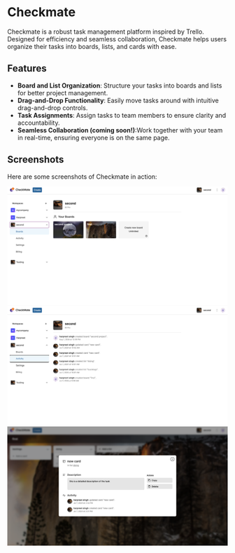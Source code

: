 # Checkmate

Checkmate is a robust task management platform inspired by Trello. Designed for efficiency and seamless collaboration, Checkmate helps users organize their tasks into boards, lists, and cards with ease.

## Features

- **Board and List Organization**: Structure your tasks into boards and lists for better project management.
- **Drag-and-Drop Functionality**: Easily move tasks around with intuitive drag-and-drop controls.
- **Task Assignments**: Assign tasks to team members to ensure clarity and accountability.
- **Seamless Collaboration (coming soon!)**:Work together with your team in real-time, ensuring everyone is on the same page.

## Screenshots

Here are some screenshots of Checkmate in action:

![Screenshot 1](./public/s1.png)
![Screenshot 1](./public/s2.png)
![Screenshot 1](./public/s3.png)
